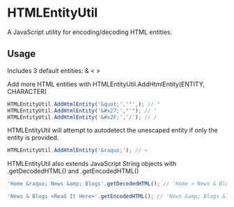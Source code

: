 HTMLEntityUtil
==============

A JavaScript utility for encoding/decoding HTML entities.

Usage
-----
Includes 3 default entities: & < >

Add more HTML entities with HTMLEntityUtil.AddHtmlEntity(ENTITY, CHARACTER)
```javascript
HTMLEntityUtil.AddHtmlEntity('&quot;','"',); // "
HTMLEntityUtil.AddHtmlEntity('&#x27;',"'"); // '
HTMLEntityUtil.AddHtmlEntity('&#x2F;','/'); // /
```

HTMLEntityUtil will attempt to autodetect the unescaped entity if only the entity is provided.
```javascript
HTMLEntityUtil.AddHtmlEntity('&raquo;'); // »
```

HTMLEntityUtil also extends JavaScript String objects with .getDecodedHTML() and .getEncodedHTML()
```javascript
'Home &raquo; News &amp; Blogs'.getDecodedHTML(); // 'Home » News & Blogs'

'News & Blogs <Read It Here>'.getEncodedHTML(); // 'News &amp; Blogs &lt;Read It Here&gt;'
```
